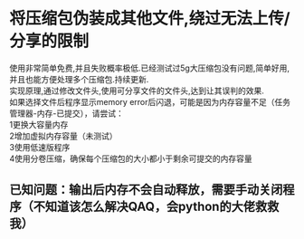 # 将压缩包伪装成其他文件,绕过无法上传/分享的限制
使用非常简单免费,并且失败概率极低.已经测试过5g大压缩包没有问题,简单好用,并且也能方便处理多个压缩包.持续更新.       
实现原理,通过修改文件头,使用可分享文件的文件头,达到让其误判的效果.       
如果选择文件后程序显示memory error后闪退，可能是因为内存容量不足（任务管理器-内存-已提交），请尝试：     
1更换大容量内存     
2增加虚拟内存容量（未测试）     
3使用低速版程序     
4使用分卷压缩，确保每个压缩包的大小都小于剩余可提交的内存容量     

## 已知问题：输出后内存不会自动释放，需要手动关闭程序（不知道该怎么解决QAQ，会python的大佬救救我）
